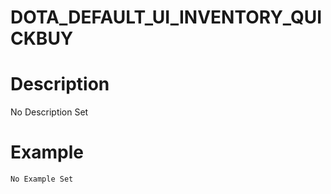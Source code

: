 # DOTA_DEFAULT_UI_INVENTORY_QUICKBUY
# Description
No Description Set
# Example
```No Example Set```